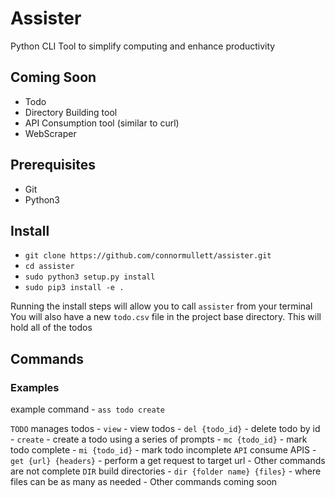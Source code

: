 
# Assister

Python CLI Tool to simplify computing and enhance productivity

## Coming Soon
- Todo
- Directory Building tool
- API Consumption tool (similar to curl)
- WebScraper

## Prerequisites
- Git
- Python3

## Install

- `git clone https://github.com/connormullett/assister.git`
- `cd assister`
- `sudo python3 setup.py install`
- `sudo pip3 install -e .`



Running the install steps will allow you to call `assister` from your terminal
You will also have a new `todo.csv` file in the project base directory. This will hold all of the todos

## Commands
### Examples
example command - `ass todo create` 

`TODO` manages todos
    - `view` - view todos
    - `del {todo_id}` - delete todo by id
    - `create` - create a todo using a series of prompts
    - `mc {todo_id}` - mark todo complete
    - `mi {todo_id}` - mark todo incomplete
`API` consume APIS
    - `get {url} {headers}` - perform a get request to target url
    - Other commands are not complete
`DIR` build directories
    - `dir {folder name} {files}`
        - where files can be as many as needed
    - Other commands coming soon

